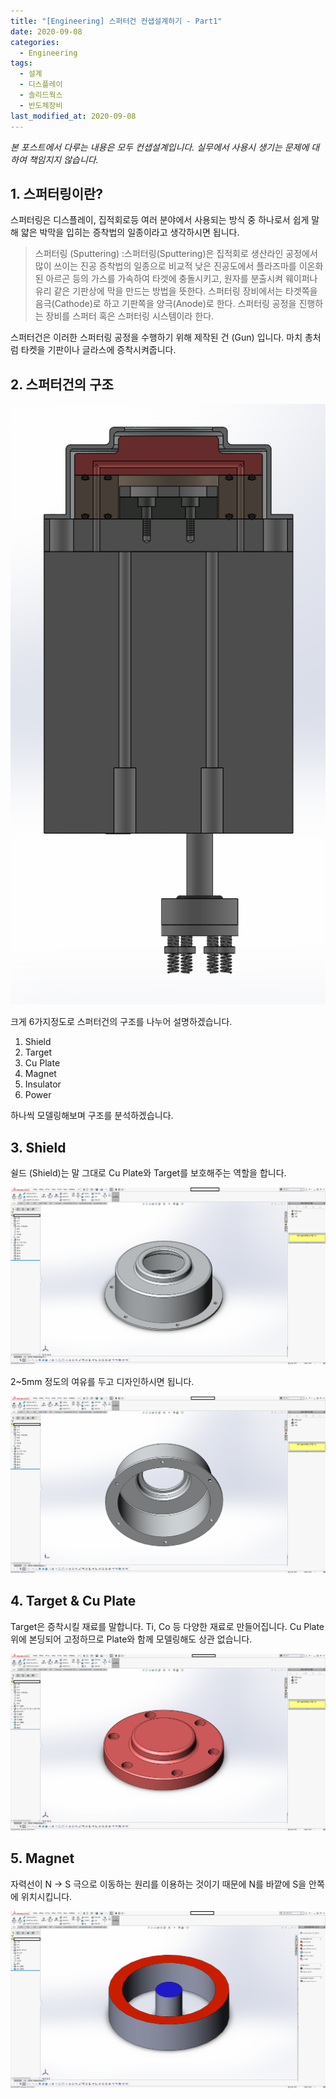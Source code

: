 ```yaml
---
title: "[Engineering] 스퍼터건 컨샙설계하기 - Part1"
date: 2020-09-08
categories:
  - Engineering
tags:
  - 설계
  - 디스플레이
  - 솔리드웍스
  - 반도체장비
last_modified_at: 2020-09-08
---
```


_본 포스트에서 다루는 내용은 모두 컨샙설계입니다. 실무에서 사용시 생기는 문제에 대하여 책임지지 않습니다._

## 1. 스퍼터링이란?

스퍼터링은 디스플레이, 집적회로등 여러 분야에서 사용되는 방식 중 하나로서 쉽게 말해 얇은 박막을 입히는 증착법의 일종이라고 생각하시면 됩니다.

> 스퍼터링 (Sputtering) :스퍼터링(Sputtering)은 집적회로 생산라인 공정에서 많이 쓰이는 진공 증착법의 일종으로 비교적 낮은 진공도에서 플라즈마를 이온화된 아르곤 등의 가스를 가속하여 타겟에 충돌시키고, 원자를 분출시켜 웨이퍼나 유리 같은 기판상에 막을 만드는 방법을 뜻한다. 스퍼터링 장비에서는 타겟쪽을 음극(Cathode)로 하고 기판쪽을 양극(Anode)로 한다. 스퍼터링 공정을 진행하는 장비를 스퍼터 혹은 스퍼터링 시스템이라 한다.

스퍼터건은 이러한 스퍼터링 공정을 수행하기 위해 제작된 건 (Gun) 입니다. 마치 총처럼 타켓을 기판이나 글라스에 증착시켜줍니다.

## 2. 스퍼터건의 구조

![스퍼터건의 구조](/assets/2020-09-08-sputtergun-part1/1.PNG)

크게 6가지정도로 스퍼터건의 구조를 나누어 설명하겠습니다.

1. Shield
2. Target
3. Cu Plate
4. Magnet
5. Insulator
6. Power

하나씩 모델링해보며 구조를 분석하겠습니다.

## 3. Shield

쉴드 (Shield)는 말 그대로 Cu Plate와 Target를 보호해주는 역할을 합니다.

![쉴드](/assets/2020-09-08-sputtergun-part1/2.PNG)

2~5mm 정도의 여유를 두고 디자인하시면 됩니다.

![쉴드](/assets/2020-09-08-sputtergun-part1/3.PNG)

## 4. Target & Cu Plate

Target은 증착시킬 재료를 말합니다. Ti, Co 등 다양한 재료로 만들어집니다. Cu Plate위에 본딩되어 고정하므로 Plate와 함께 모델링해도 상관 없습니다.

![쉴드](/assets/2020-09-08-sputtergun-part1/4.PNG)

## 5. Magnet

자력선이 N -> S 극으로 이동하는 원리를 이용하는 것이기 때문에 N를 바깥에 S을 안쪽에 위치시킵니다.

![자석](/assets/2020-09-08-sputtergun-part1/5.PNG)
